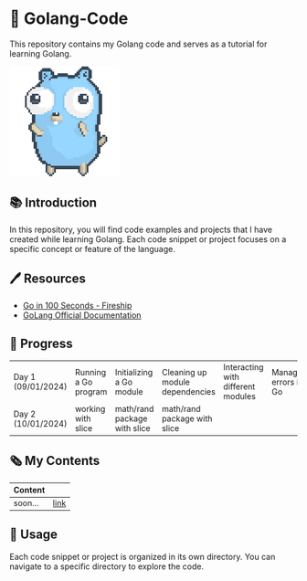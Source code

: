 # 📂 Golang-Code
 This repository contains my Golang code and serves as a tutorial for learning Golang.

 ![go-lang-cover-image](./images/dancing-gopher.gif)

## 📚 Introduction
 In this repository, you will find code examples and projects that I have created while learning Golang. Each code snippet or project focuses on a specific concept or feature of the language.

## 🖊️ Resources
- [Go in 100 Seconds - Fireship](https://youtu.be/446E-r0rXHI)
- [GoLang Official Documentation](https://go.dev/doc/tutorial/getting-started)

## 📅 Progress
<table>
  <tr>
    <td>Day 1 (09/01/2024)</td>
    <td>Running a Go program</td>
   <td>Initializing a Go module</td>
    <td>Cleaning up module dependencies</td>
    <td>Interacting with different modules</td>
    <td>Managing errors in Go</td>
    <td>Using the log package in Go</td>
  </tr>
  <tr>
    <td>Day 2 (10/01/2024)</td>
    <td>working with slice</td>
    <td>math/rand package with slice</td>
    <td>math/rand package with slice</td>
  </tr>
</table>

## 🗞️ My Contents


|           Content       |  |
| ------------------ | ------------------- |
| soon... | [link]() |


## 🔧 Usage
Each code snippet or project is organized in its own directory. You can navigate to a specific directory to explore the code.
